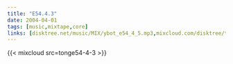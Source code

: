 ```yaml
---
title: "E54.4.3"
date: 2004-04-01
tags: [music,mixtape,core]
links: [disktree.net/music/MIX/ybot_e54_4_5.mp3,mixcloud.com/disktree/tonge54-4-3]
---
```

{{< mixcloud src=tonge54-4-3 >}}
